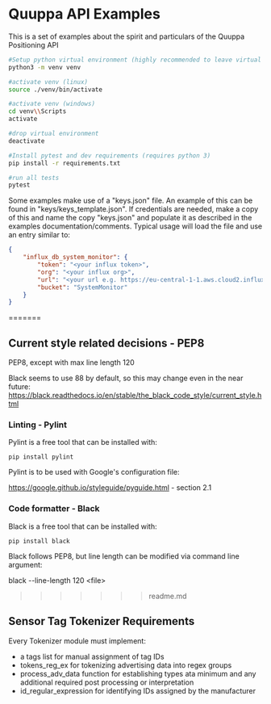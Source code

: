 # Quuppa API Examples

This is a set of examples about the spirit and particulars of the Quuppa Positioning API

```bash
#Setup python virtual environment (highly recommended to leave virtual environment name to venv for gitignore!!!)
python3 -m venv venv

#activate venv (linux)
source ./venv/bin/activate

#activate venv (windows)
cd venv\\Scripts
activate

#drop virtual environment
deactivate

#Install pytest and dev requirements (requires python 3)
pip install -r requirements.txt

#run all tests
pytest

```

Some examples make use of a "keys.json" file. An example of this can be found in "keys/keys_template.json". If credentials are needed, make a copy of this and name the copy "keys.json" and populate it as described in the examples documentation/comments. Typical usage will load the file and use an entry similar to:

```json
{
    "influx_db_system_monitor": {
        "token": "<your influx token>",
        "org": "<your influx org>",
        "url": "<your url e.g. https://eu-central-1-1.aws.cloud2.influxdata.com>",
        "bucket": "SystemMonitor"
    }
}
```

=======
## Current style related decisions - PEP8

PEP8, except with max line length 120

Black seems to use 88 by default, so this may change even in the near future:
https://black.readthedocs.io/en/stable/the_black_code_style/current_style.html

### Linting - Pylint

Pylint is a free tool that can be installed with:

```console
pip install pylint
```

Pylint is to be used with Google's configuration file:

https://google.github.io/styleguide/pyguide.html - section 2.1

### Code formatter - Black

Black is a free tool that can be installed with:

```console
pip install black
```

Black follows PEP8, but line length can be modified via command line argument:

black --line-length 120 \<file>
>>>>>>> readme.md

## Sensor Tag Tokenizer Requirements

Every Tokenizer module must implement:

- a tags list for manual assignment of tag IDs
- tokens_reg_ex for tokenizing advertising data into regex groups
- process_adv_data function for establishing types ata minimum and any additional required post processing or interpretation
- id_regular_expression for identifying IDs assigned by the manufacturer 
